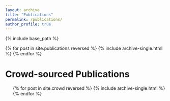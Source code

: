 ```yaml
---
layout: archive
title: "Publications"
permalink: /publications/
author_profile: true
---
```


{% include base_path %}

{% for post in site.publications reversed %}
  {% include archive-single.html %}
{% endfor %}

Crowd-sourced Publications
======
  <ul>{% for post in site.crowd reversed %}
    {% include archive-single.html %}
  {% endfor %}</ul>

